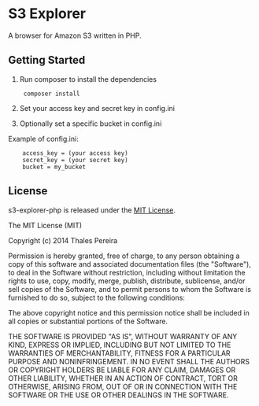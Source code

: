 S3 Explorer
===============

A browser for Amazon S3 written in PHP.

## Getting Started

1. Run composer to install the dependencies

        composer install

2. Set your access key and secret key in config.ini
3. Optionally set a specific bucket in config.ini

Example of config.ini:
        
        access_key = (your access key)
        secret_key = (your secret key)
        bucket = my_bucket

## License

s3-explorer-php is released under the [MIT License](http://www.opensource.org/licenses/MIT).

The MIT License (MIT)

Copyright (c) 2014 Thales Pereira

Permission is hereby granted, free of charge, to any person obtaining a copy
of this software and associated documentation files (the "Software"), to deal
in the Software without restriction, including without limitation the rights
to use, copy, modify, merge, publish, distribute, sublicense, and/or sell
copies of the Software, and to permit persons to whom the Software is
furnished to do so, subject to the following conditions:

The above copyright notice and this permission notice shall be included in
all copies or substantial portions of the Software.

THE SOFTWARE IS PROVIDED "AS IS", WITHOUT WARRANTY OF ANY KIND, EXPRESS OR
IMPLIED, INCLUDING BUT NOT LIMITED TO THE WARRANTIES OF MERCHANTABILITY,
FITNESS FOR A PARTICULAR PURPOSE AND NONINFRINGEMENT. IN NO EVENT SHALL THE
AUTHORS OR COPYRIGHT HOLDERS BE LIABLE FOR ANY CLAIM, DAMAGES OR OTHER
LIABILITY, WHETHER IN AN ACTION OF CONTRACT, TORT OR OTHERWISE, ARISING FROM,
OUT OF OR IN CONNECTION WITH THE SOFTWARE OR THE USE OR OTHER DEALINGS IN
THE SOFTWARE.
